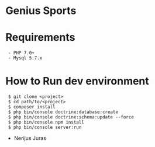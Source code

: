 # Genius Sports

# Requirements
```
 - PHP 7.0+
 - Mysql 5.7.x
```

# How to Run dev environment
```
 $ git clone <project>
 $ cd path/to/<project>
 $ composer install
 $ php bin/console doctrine:database:create
 $ php bin/console doctrine:schema:update --force
 $ php bin/console npm install
 $ php bin/console server:run

```

- Nerijus Juras
